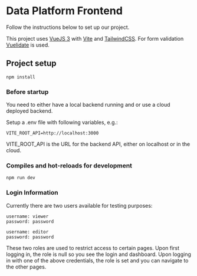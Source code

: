 # Data Platform Frontend

Follow the instructions below to set up our project. 

This project uses [VueJS 3](https://vuejs.org/) with [Vite](https://vitejs.dev/) and [TailwindCSS](https://tailwindcss.com/).
For form validation [Vuelidate](https://vuelidate-next.netlify.app/) is used.

## Project setup

    npm install

### Before startup
You need to either have a local backend running and or use a cloud deployed backend.

Setup a .env file with following variables, e.g.:

    VITE_ROOT_API=http://localhost:3000

VITE_ROOT_API is the URL for the backend API, either on localhost or in the cloud.
### Compiles and hot-reloads for development

    npm run dev

### Login Information
Currently there are two users available for testing purposes:

    username: viewer
    password: password

    username: editor
    password: password

These two roles are used to restrict access to certain pages. Upon first logging in, the role is null so you see the login and dashboard. Upon logging
in with one of the above credentials, the role is set and you can navigate to the other pages.

